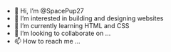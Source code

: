 - 👋 Hi, I’m @SpacePup27
- 👀 I’m interested in building and designing  websites
- 🌱 I’m currently learning HTML and CSS
- 💞️ I’m looking to collaborate on ...
- 📫 How to reach me ...

<!---
SpacePup27/SpacePup27 is a ✨ special ✨ repository because its `README.md` (this file) appears on your GitHub profile.
You can click the Preview link to take a look at your changes.
--->
